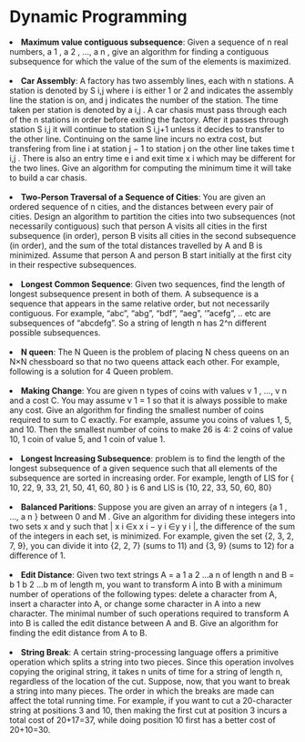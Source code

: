 # Dynamic Programming

<li>
<strong>Maximum value contiguous subsequence</strong>: Given a sequence of n real numbers, a 1 , a 2 , ..., a n ,
give an algorithm for finding a contiguous subsequence for which the value of the sum of the
elements is maximized.
</li>
<br>
<li>
<strong>Car Assembly</strong>: A factory has two assembly lines, each with n stations.
A station is denoted by S i,j where i is either 1 or 2 and indicates the assembly line the station
is on, and j indicates the number of the station. The time taken per station is denoted by a i,j .
A car chasis must pass through each of the n stations in order before exiting the factory. After
it passes through station S i,j it will continue to station S i,j+1 unless it decides to transfer to the
other line. Continuing on the same line incurs no extra cost, but transfering from line i at station
j − 1 to station j on the other line takes time t i,j . There is also an entry time e i and exit time x i
which may be different for the two lines. Give an algorithm for computing the minimum time it
will take to build a car chasis.
</li>
<br>
<li>
<strong>Two-Person Traversal of a Sequence of Cities</strong>: You are given an ordered sequence of n
cities, and the distances between every pair of cities. Design an algorithm to partition the cities
into two subsequences (not necessarily contiguous) such that person A visits all cities in the first
subsequence (in order), person B visits all cities in the second subsequence (in order), and the sum
of the total distances travelled by A and B is minimized. Assume that person A and person B
start initially at the first city in their respective subsequences.
</li>
<br>
<li>
<strong>Longest Common Sequence</strong>: Given two sequences, find the length of longest subsequence present in both of them. A subsequence is a sequence that appears in the same relative order, but not necessarily contiguous. For example, “abc”, “abg”, “bdf”, “aeg”, ‘”acefg”, .. etc are subsequences of “abcdefg”. So a string of length n has 2^n different possible subsequences.
</li>
<br>
<li>
<strong>N queen</strong>: The N Queen is the problem of placing N chess queens on an N×N chessboard so that no two queens attack each other. For example, following is a solution for 4 Queen problem.
</li>
<br>
<li>
<strong>Making Change</strong>: You are given n types of coins with values v 1 , ..., v n and a cost C. You may
assume v 1 = 1 so that it is always possible to make any cost. Give an algorithm for finding the
smallest number of coins required to sum to C exactly.
For example, assume you coins of values 1, 5, and 10. Then the smallest number of coins to make
26 is 4: 2 coins of value 10, 1 coin of value 5, and 1 coin of value 1.
</li>
<br>
<li>
<strong>Longest Increasing Subsequence</strong>: problem is to find the length of the longest subsequence of a given sequence such that all elements of the subsequence are sorted in increasing order. For example, length of LIS for { 10, 22, 9, 33, 21, 50, 41, 60, 80 } is 6 and LIS is {10, 22, 33, 50, 60, 80}
</li>
<br>
<li>
<strong>Balanced Paritions</strong>: Suppose you are given an array of n integers {a 1 , ..., a n } between 0 and M .
Give an algorithm for dividing these integers into two sets x and y such that | x i ∈x x i − y i ∈y y i |,
the difference of the sum of the integers in each set, is minimized. For example, given the set
{2, 3, 2, 7, 9}, you can divide it into {2, 2, 7} (sums to 11) and {3, 9} (sums to 12) for a difference
of 1.
</li>
<br>
<li>
<strong>Edit Distance</strong>: Given two text strings A = a 1 a 2 ...a n of length n and B = b 1 b 2 ...b m of length
m, you want to transform A into B with a minimum number of operations of the following types:
delete a character from A, insert a character into A, or change some character in A into a new
character. The minimal number of such operations required to transform A into B is called the
edit distance between A and B. Give an algorithm for finding the edit distance from A to B.
</li>
<br>
<li>
<strong>String Break</strong>: A certain string-processing language offers a primitive operation which splits a string into two pieces. Since this operation involves copying the original string, it takes n units of time for a string of length n, regardless of the location of the cut. Suppose, now, that you want to break a string into many pieces. The order in which the breaks are made can affect the total running time. For example, if you want to cut a 20-character string at positions 3 and 10, then making the first cut at position 3 incurs a total cost of 20+17=37, while doing position 10 first has a better cost of 20+10=30.
</li>
<br>